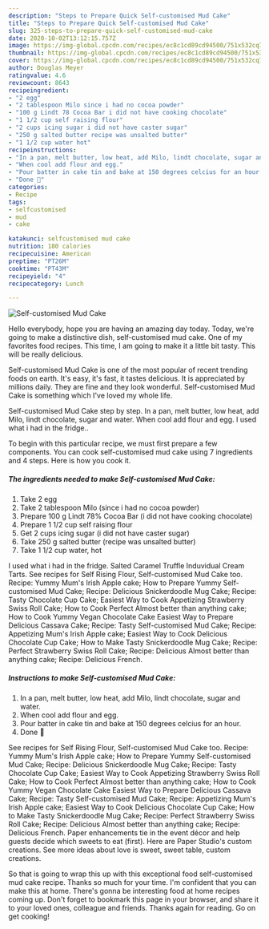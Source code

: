```yaml
---
description: "Steps to Prepare Quick Self-customised Mud Cake"
title: "Steps to Prepare Quick Self-customised Mud Cake"
slug: 325-steps-to-prepare-quick-self-customised-mud-cake
date: 2020-10-02T13:12:15.757Z
image: https://img-global.cpcdn.com/recipes/ec8c1cd89cd94500/751x532cq70/self-customised-mud-cake-recipe-main-photo.jpg
thumbnail: https://img-global.cpcdn.com/recipes/ec8c1cd89cd94500/751x532cq70/self-customised-mud-cake-recipe-main-photo.jpg
cover: https://img-global.cpcdn.com/recipes/ec8c1cd89cd94500/751x532cq70/self-customised-mud-cake-recipe-main-photo.jpg
author: Douglas Meyer
ratingvalue: 4.6
reviewcount: 8643
recipeingredient:
- "2 egg"
- "2 tablespoon Milo since i had no cocoa powder"
- "100 g Lindt 78 Cocoa Bar i did not have cooking chocolate"
- "1 1/2 cup self raising flour"
- "2 cups icing sugar i did not have caster sugar"
- "250 g salted butter recipe was unsalted butter"
- "1 1/2 cup water hot"
recipeinstructions:
- "In a pan, melt butter, low heat, add Milo, lindt chocolate, sugar and water."
- "When cool add flour and egg."
- "Pour batter in cake tin and bake at 150 degrees celcius for an hour."
- "Done 🤤"
categories:
- Recipe
tags:
- selfcustomised
- mud
- cake

katakunci: selfcustomised mud cake 
nutrition: 180 calories
recipecuisine: American
preptime: "PT26M"
cooktime: "PT43M"
recipeyield: "4"
recipecategory: Lunch

---
```



![Self-customised Mud Cake](https://img-global.cpcdn.com/recipes/ec8c1cd89cd94500/751x532cq70/self-customised-mud-cake-recipe-main-photo.jpg)

Hello everybody, hope you are having an amazing day today. Today, we're going to make a distinctive dish, self-customised mud cake. One of my favorites food recipes. This time, I am going to make it a little bit tasty. This will be really delicious.

Self-customised Mud Cake is one of the most popular of recent trending foods on earth. It's easy, it's fast, it tastes delicious. It is appreciated by millions daily. They are fine and they look wonderful. Self-customised Mud Cake is something which I've loved my whole life.

Self-customised Mud Cake step by step. In a pan, melt butter, low heat, add Milo, lindt chocolate, sugar and water. When cool add flour and egg. I used what i had in the fridge..


To begin with this particular recipe, we must first prepare a few components. You can cook self-customised mud cake using 7 ingredients and 4 steps. Here is how you cook it.

<!--inarticleads1-->

##### The ingredients needed to make Self-customised Mud Cake:

1. Take 2 egg
1. Take 2 tablespoon Milo (since i had no cocoa powder)
1. Prepare 100 g Lindt 78% Cocoa Bar (i did not have cooking chocolate)
1. Prepare 1 1/2 cup self raising flour
1. Get 2 cups icing sugar (i did not have caster sugar)
1. Take 250 g salted butter (recipe was unsalted butter)
1. Take 1 1/2 cup water, hot


I used what i had in the fridge. Salted Caramel Truffle Induvidual Cream Tarts. See recipes for Self Rising Flour, Self-customised Mud Cake too. Recipe: Yummy Mum&#39;s Irish Apple cake; How to Prepare Yummy Self-customised Mud Cake; Recipe: Delicious Snickerdoodle Mug Cake; Recipe: Tasty Chocolate Cup Cake; Easiest Way to Cook Appetizing Strawberry Swiss Roll Cake; How to Cook Perfect Almost better than anything cake; How to Cook Yummy Vegan Chocolate Cake Easiest Way to Prepare Delicious Cassava Cake; Recipe: Tasty Self-customised Mud Cake; Recipe: Appetizing Mum&#39;s Irish Apple cake; Easiest Way to Cook Delicious Chocolate Cup Cake; How to Make Tasty Snickerdoodle Mug Cake; Recipe: Perfect Strawberry Swiss Roll Cake; Recipe: Delicious Almost better than anything cake; Recipe: Delicious French. 

<!--inarticleads2-->

##### Instructions to make Self-customised Mud Cake:

1. In a pan, melt butter, low heat, add Milo, lindt chocolate, sugar and water.
1. When cool add flour and egg.
1. Pour batter in cake tin and bake at 150 degrees celcius for an hour.
1. Done 🤤


See recipes for Self Rising Flour, Self-customised Mud Cake too. Recipe: Yummy Mum&#39;s Irish Apple cake; How to Prepare Yummy Self-customised Mud Cake; Recipe: Delicious Snickerdoodle Mug Cake; Recipe: Tasty Chocolate Cup Cake; Easiest Way to Cook Appetizing Strawberry Swiss Roll Cake; How to Cook Perfect Almost better than anything cake; How to Cook Yummy Vegan Chocolate Cake Easiest Way to Prepare Delicious Cassava Cake; Recipe: Tasty Self-customised Mud Cake; Recipe: Appetizing Mum&#39;s Irish Apple cake; Easiest Way to Cook Delicious Chocolate Cup Cake; How to Make Tasty Snickerdoodle Mug Cake; Recipe: Perfect Strawberry Swiss Roll Cake; Recipe: Delicious Almost better than anything cake; Recipe: Delicious French. Paper enhancements tie in the event décor and help guests decide which sweets to eat (first). Here are Paper Studio&#39;s custom creations. See more ideas about love is sweet, sweet table, custom creations. 

So that is going to wrap this up with this exceptional food self-customised mud cake recipe. Thanks so much for your time. I'm confident that you can make this at home. There's gonna be interesting food at home recipes coming up. Don't forget to bookmark this page in your browser, and share it to your loved ones, colleague and friends. Thanks again for reading. Go on get cooking!
